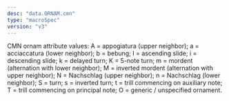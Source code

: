 ```yaml
---
desc: "data.ORNAM.cmn"
type: "macroSpec"
version: "v3"
---
```


CMN ornam attribute values: A = appogiatura (upper neighbor); a = acciaccatura (lower
neighbor); b = bebung; I = ascending slide; i = descending slide; k = delayed turn;
K =
5-note turn; m = mordent (alternation with lower neighbor); M = inverted mordent
(alternation with upper neighbor); N = Nachschlag (upper neighbor); n = Nachschlag
(lower
neighbor); S = turn; s = inverted turn; t = trill commencing on auxiliary note; T
= trill
commencing on principal note; O = generic / unspecified ornament.